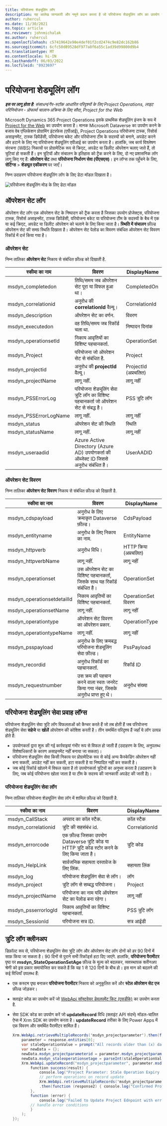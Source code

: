 ```yaml
---
title: परियोजना शेड्यूलिंग लॉग
description: यह आलेख जानकारी और नमूने प्रदान करता है जो परियोजना शेड्यूलिंग लॉग का उपयोग करके परियोजना शेड्यूलिंग सेवा और परियोजना शेड्यूलिंग API से संबंधित विफलताओं को ट्रैक करने में आपकी सहायता करेगा।
author: ruhercul
ms.date: 11/30/2021
ms.topic: article
ms.reviewer: johnmichalak
ms.author: ruhercul
ms.openlocfilehash: c57419642e90e4def01f2cd2474c9e82dc162b86
ms.sourcegitcommit: 6cfc50d89528df977a8f6a55c1ad39d99800d9b4
ms.translationtype: MT
ms.contentlocale: hi-IN
ms.lasthandoff: 06/03/2022
ms.locfileid: "8923697"
---
```

# <a name="project-scheduling-logs"></a>परियोजना शेड्यूलिंग लॉग

_**इस पर लागू होता है**: संसाधन/गैर-स्टॉक आधारित परिदृश्यों के लिए Project Operations, लाइट परिनियोजन - प्रोफार्मा चालान-प्रक्रिया के लिए सौदा_, _Project for the Web_

Microsoft Dynamics 365 Project Operations इसके प्राथमिक शेड्यूलिंग इंजन के रूप में [Project for the Web](https://support.microsoft.com/office/what-is-project-for-the-web-c19b2421-3c9d-4037-97c6-f66b6e1d2eb5) का उपयोग करता है। मानक Microsoft Dataverse का उपयोग करने के बजाय वेब एप्लिकेशन प्रोग्रामिंग इंटरफेस (एपीआई), Project Operations परियोजना टास्क, रिसोर्स असाइनमेंट, टास्क डिपेंडेंसी, परियोजना बकेट और परियोजना टीम के सदस्यों को बनाने, अपडेट करने और हटाने के लिए नए परियोजना शेड्यूलिंग एपीआई का उपयोग करता है। हालांकि, जब कार्य विश्लेषण संरचना (WBS) निकायों पर प्रोग्रामेटिक रूप से क्रिएट, अपडेट या डिलीट ऑपरेशन चलाए जाते हैं, तो त्रुटियां हो सकती हैं। इन त्रुटियों और संचालन के इतिहास को ट्रैक करने के लिए, दो नए प्रशासनिक लॉग लागू किए गए हैं: **ऑपरेशन सेट** तथा **परियोजना निर्धारण सेवा (पीएसएस)**। इन लॉग्स तक पहुँचने के लिए, **सेटिंग्स** \> **शेड्यूल एकीकरण** पर जाएँ।

निम्न उदाहरण परियोजना शेड्यूलिंग लॉग के लिए डेटा मॉडल दिखाता है।

![परियोजना शेड्यूलिंग मोड के लिए डेटा मॉडल](media/LOGDATAMODEL.jpg)

## <a name="operation-set-log"></a>ऑपरेशन सेट लॉग

ऑपरेशन सेट लॉग एक ऑपरेशन सेट के निष्पादन को ट्रैक करता है जिसका उपयोग प्रोजेक्ट्स, परियोजना टास्क, रिसोर्स असाइनमेंट, टास्क डिपेंडेंसी, परियोजना बकेट या परियोजना टीम के सदस्यों के बैच में एक या कई क्रिएट, अपडेट या डिलीट ऑपरेशन को चलाने के लिए किया जाता है। **स्थिति में संचालन** फ़ील्ड ऑपरेशन सेट की समग्र स्थिति दिखाता है। ऑपरेशन सेट पेलोड का विवरण संबंधित ऑपरेशन सेट विवरण रिकॉर्ड में दर्ज किया गया है।

### <a name="operation-set"></a>ऑपरेशन सेट

निम्न तालिका **ऑपरेशन सेट** निकाय से संबंधित फ़ील्ड को दिखाती है.

| स्कीमा का नाम            | विवरण                                                                                                  | DisplayName            |
|-----------------------|--------------------------------------------------------------------------------------------------------------|------------------------|
| msdyn_completedon     | तिथि/समय जब ऑपरेशन सेट पूरा या विफल हुआ था।                                                | CompletedOn            |
| msdyn_correlationid   | अनुरोध की **correlationId** वैल्यू।                                                                  | CorrelationId          |
| msdyn_description     | ऑपरेशन सेट का वर्णन.                                                                        | विवरण            |
| msdyn_executedon      | वह तिथि/समय जब रिकॉर्ड चला था.                                                                       | निष्पादन दिनांक            |
| msdyn_operationsetId  | निकाय आवृतियों का विशिष्ट पहचानकर्ता.                                                                   | OperationSet           |
| msdyn_Project         | परियोजना जो ऑपरेशन सेट से संबंधित है.                                                            | Project                |
| msdyn_projectid       | अनुरोध की **projectId** वैल्यू।                                                                      | ProjectId (अप्रचलित) |
| msdyn_projectName     | लागू नहीं.                                                                                              | लागू नहीं         |
| msdyn_PSSErrorLog     | परियोजना शेड्यूलिंग सेवा त्रुटि लॉग का विशिष्ट पहचानकर्ता जो ऑपरेशन सेट से संबद्ध है। | PSS त्रुटि लॉग          |
| msdyn_PSSErrorLogName | लागू नहीं.                                                                                              | लागू नहीं         |
| msdyn_status          | ऑपरेशन सेट की स्थिति                                                                             | स्थिति                 |
| msdyn_statusName      | लागू नहीं.                                                                                              | लागू नहीं         |
| msdyn_useraadid       | Azure Active Directory (Azure AD) उपयोगकर्ता की  ऑब्जेक्ट ID जिससे अनुरोध संबंधित है।                     | UserAADID              |

### <a name="operation-set-detail"></a>ऑपरेशन सेट विवरण

निम्न तालिका **ऑपरेशन सेट विवरण** निकाय से संबंधित फ़ील्ड को दिखाती है.

| स्कीमा का नाम                 | विवरण                                                                                 | DisplayName           |
|----------------------------|---------------------------------------------------------------------------------------------|-----------------------|
| msdyn_cdspayload           | अनुरोध के लिए क्रमाकृत Dataverse फ़ील्ड।                                            | CdsPayload            |
| msdyn_entityname           | अनुरोध के लिए निकाय का नाम.                                                     | EntityName            |
| msdyn_httpverb             | अनुरोध विधि।                                                                         | HTTP क्रिया (अप्रचलित) |
| msdyn_httpverbName         | लागू नहीं.                                                                             | लागू नहीं        |
| msdyn_operationset         | उस ऑपरेशन सेट का विशिष्ट पहचानकर्ता, जिसके साथ यह रिकॉर्ड संबंधित है।                      | OperationSet          |
| msdyn_operationsetdetailId | निकाय आवृतियों का विशिष्ट पहचानकर्ता.                                                  | OperationSet विवरण   |
| msdyn_operationsetName     | लागू नहीं.                                                                             | लागू नहीं        |
| msdyn_operationtype        | ऑपरेशन सेट विवरण का ऑपरेशन प्रकार.                                             | OperationType         |
| msdyn_operationtypeName    | लागू नहीं.                                                                             | लागू नहीं        |
| msdyn_psspayload           | अनुरोध के लिए क्रमबद्ध परियोजना शेड्यूलिंग सेवा फ़ील्ड।                           | PssPayload            |
| msdyn_recordid             | अनुरोध रिकॉर्ड का पहचानकर्ता.                                                       | रिकॉर्ड ID             |
| msdyn_requestnumber        | उस क्रम की पहचान करने वाला स्वतः जनरेट किया गया नंबर, जिसके अनुरोध प्राप्त हुए थे। | अनुरोध संख्या        |

## <a name="project-scheduling-service-error-logs"></a>परियोजना शेड्यूलिंग सेवा प्रवाह लॉग्स

परियोजना शेड्यूलिंग सेवा त्रुटि लॉग विफलताओं को कैप्चर करते हैं जो तब होती हैं जब परियोजना शेड्यूलिंग सेवा **सहेजे** या **खोलें** ऑपरेशन की कोशिश करती है। तीन समर्थित परिदृश्य हैं जहाँ ये लॉग उत्पन्न होते हैं:

- उपयोगकर्ता द्वारा शुरू की गई कार्रवाइयां गंभीर रूप से विफल हो जाती हैं (उदाहरण के लिए, अनुपलब्ध विशेषाधिकारों के कारण असाइनमेंट नहीं बनाया जा सकता)।
- परियोजना शेड्यूलिंग सेवा किसी निकाय पर प्रोग्रामेटिक रूप से कोई अन्य कैस्केडिंग ऑपरेशन नहीं बना सकती, अपडेट नहीं कर सकती, हटा सकती है या निष्पादित नहीं कर सकती है।
- जब कोई रिकॉर्ड खोलने में विफल रहता है तो उपयोगकर्ता त्रुटियों का अनुभव करता है (उदाहरण के लिए, जब कोई परियोजना खोला जाता है या टीम के सदस्य की जानकारी अपडेट की जाती है)।

### <a name="project-scheduling-service-log"></a>परियोजना शेड्यूलिंग सेवा लॉग

निम्न तालिका परियोजना शेड्यूलिंग सेवा लॉग में शामिल फ़ील्ड को दिखाती है.

| स्कीमा का नाम          | विवरण                                                                    | DisplayName    |
|---------------------|--------------------------------------------------------------------------------|----------------|
| msdyn_CallStack     | अपवाद का कॉल स्टैक.                                               | कॉल स्टैक     |
| msdyn_correlationid | त्रुटि की सहसंबंध id.                                               | CorrelationId  |
| msdyn_errorcode     | एक फ़ील्ड जिसका उपयोग Dataverse त्रुटि कोड या HTTP त्रुटि कोड स्टोर करने के लिए किया जाता है। | त्रुटि कोड     |
| msdyn_HelpLink      | सार्वजनिक सहायता दस्तावेज के लिए लिंक.                                       | सहायता लिंक      |
| msdyn_log           | परियोजना शेड्यूलिंग सेवा से लॉग।                                   | लॉग            |
| msdyn_project       | त्रुटि लॉग से सम्बद्ध परियोजना।                             | Project        |
| msdyn_projectName   | परियोजना का नाम यदि ऑपरेशन सेट का पेलोड बना रहेगा। | लागू नहीं |
| msdyn_psserrorlogId | निकाय आवृतियों का विशिष्ट पहचानकर्ता.                                     | PSS त्रुटि लॉग  |
| msdyn_SessionId     | परियोजना सत्र ID.                                                        | सत्र आईडी     |

## <a name="error-log-cleanup"></a>त्रुटि लॉग क्लीनअप

डिफ़ॉल्ट रूप से, परियोजना शेड्यूलिंग सेवा त्रुटि लॉग और ऑपरेशन सेट लॉग दोनों को हर 90 दिनों में साफ़ किया जा सकता है। 90 दिनों से पुराने सभी रिकॉर्ड्स हटा दिए जाएंगे. हालांकि, **परियोजना पैरामीटर** पृष्ठ पर **msdyn_StateOperationSetAge** फ़ील्ड के मूल्य को बदलकर, व्यवस्थापक क्लीनअप श्रेणी को इस प्रकार समायोजित कर सकते हैं कि यह 1 से 120 दिनों के बीच हो। इस मान को बदलने की कई विधियाँ उपलब्ध हैं:

- एक कस्टम पृष्ठ बनाकर **परियोजना पैरामीटर** निकाय को अनुकूलित करें और **स्टेल ऑपरेशन सेट एज** फ़ील्ड जोड़कर।
- क्लाइंट कोड का उपयोग करें जो [WebApi सॉफ्टवेयर डेवलपमेंट किट (एसडीके)](/powerapps/developer/model-driven-apps/clientapi/reference/xrm-webapi/updaterecord) का उपयोग करता है.
- सेवा SDK कोड का उपयोग करें जो **updateRecord** विधि (क्लाइंट API संदर्भ) मॉडल-चालित ऐप्स में Xrm SDK का उपयोग करता है। **updateRecord** तरीका के लिए Power Apps में एक विवरण और समर्थित पैरामीटर शामिल हैं।

    ```C#
    Xrm.WebApi.retrieveMultipleRecords('msdyn_projectparameter').then(function (response) {
        parameter = response.entities[0];
        var staleOperationValue = prompt("All records older than (x) days will be deleted, please enter X between 1 to 90 days", 1)
        var newData = {};
        newData.msdyn_projectparameterid = parameter.msdyn_projectparameterid;
        newData.msdyn_staleoperationsetage = parseInt(staleOperationValue);
        Xrm.WebApi.updateRecord("msdyn_projectparameter", parameter.msdyn_projectparameterid, newData).then(
            function success(result) {
                console.log("Project Parameter: Stale Operation Expiry is set to: " + newData.msdyn_staleoperationsetage);
                // perform operations on record update
                Xrm.WebApi.retrieveMultipleRecords('msdyn_projectparameter')
                .then(function (response2) { console.log("Confirmed Project Parameter: Stale Operation Expiry is set to: " + response2.entities[0].msdyn_staleoperationsetage) });
            },
            function (error) {
                console.log("Failed to Update Project Ednpoint with error: " + error.message);
            // handle error conditions
            }
        );
    });
    ```
